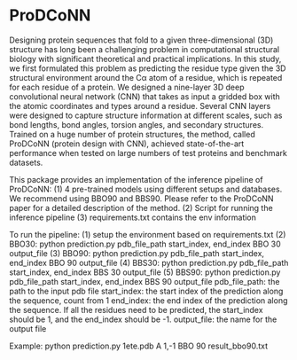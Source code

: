 # ProDCoNN
Designing protein sequences that fold to a given three-dimensional (3D) structure has long been a challenging problem in computational structural biology with significant theoretical and practical implications. In this study, we first formulated this problem as predicting the residue type given the 3D structural environment around the Cα atom of a residue, which is repeated for each residue of a protein. We designed a nine-layer 3D deep convolutional neural network (CNN) that takes as input a gridded box with the atomic coordinates and types around a residue. Several CNN layers were designed to capture structure information at different scales, such as bond lengths, bond angles, torsion angles, and secondary structures. Trained on a huge number of protein structures, the method, called ProDCoNN (protein design with CNN), achieved state-of-the-art performance when tested on large numbers of test proteins and benchmark datasets.

This package provides an implementation of the inference pipeline of ProDCoNN:
(1) 4 pre-trained models using different setups and databases. We recommend using BBO90 and BBS90. Please refer to the ProDCoNN paper for a detailed description of the method.
(2) Script for running the inference pipeline
(3) requirements.txt contains the env information 

To run the pipeline:
(1) setup the environment based on requirements.txt
(2) BBO30: python prediction.py pdb_file_path start_index, end_index BBO 30 output_file
(3) BBO90: python prediction.py pdb_file_path start_index, end_index BBO 90 output_file
(4) BBS30: python prediction.py pdb_file_path start_index, end_index BBS 30 output_file
(5) BBS90: python prediction.py pdb_file_path start_index, end_index BBS 90 output_file
pdb_file_path: the path to the input pdb file
start_index: the start index of the prediction along the sequence, count from 1
end_index: the end index of the prediction along the sequence. If all the residues need to be predicted, the start_index should be 1, and the end_index should be -1.
output_file: the name for the output file

Example:
python prediction.py 1ete.pdb A 1,-1 BBO 90 result_bbo90.txt
